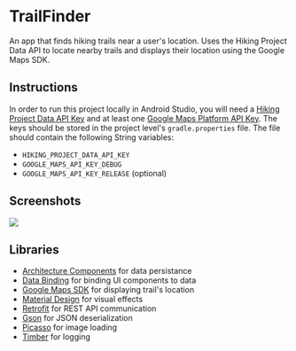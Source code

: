 # TrailFinder
An app that finds hiking trails near a user's location. Uses the Hiking Project Data API to locate nearby trails and displays their location using the Google Maps SDK.

## Instructions
In order to run this project locally in Android Studio, you will need a [Hiking Project Data API Key](https://www.hikingproject.com/data) and at least one [Google Maps Platform API Key](https://developers.google.com/maps/documentation/android-sdk/get-api-key). The keys should be stored in the project level's `gradle.properties` file. The file should contain the following String variables:
*  `HIKING_PROJECT_DATA_API_KEY`
*  `GOOGLE_MAPS_API_KEY_DEBUG`
*  `GOOGLE_MAPS_API_KEY_RELEASE` (optional)

## Screenshots
![](https://github.com/williamspete321/TrailFinder/tree/master/app/src/main/res/raw/trail-finder-main.png)

## Libraries
*  [Architecture Components](https://developer.android.com/topic/libraries/architecture) for data persistance
*  [Data Binding](https://developer.android.com/topic/libraries/data-binding/index.html) for binding UI components to data 
*  [Google Maps SDK](https://developers.google.com/maps/documentation/android-sdk/intro) for displaying trail's location
*  [Material Design](https://developer.android.com/guide/topics/ui/look-and-feel) for visual effects
*  [Retrofit](https://square.github.io/retrofit/) for REST API communication
*  [Gson](https://github.com/google/gson) for JSON deserialization
*  [Picasso](https://github.com/square/picasso) for image loading
*  [Timber](https://github.com/JakeWharton/timber) for logging
